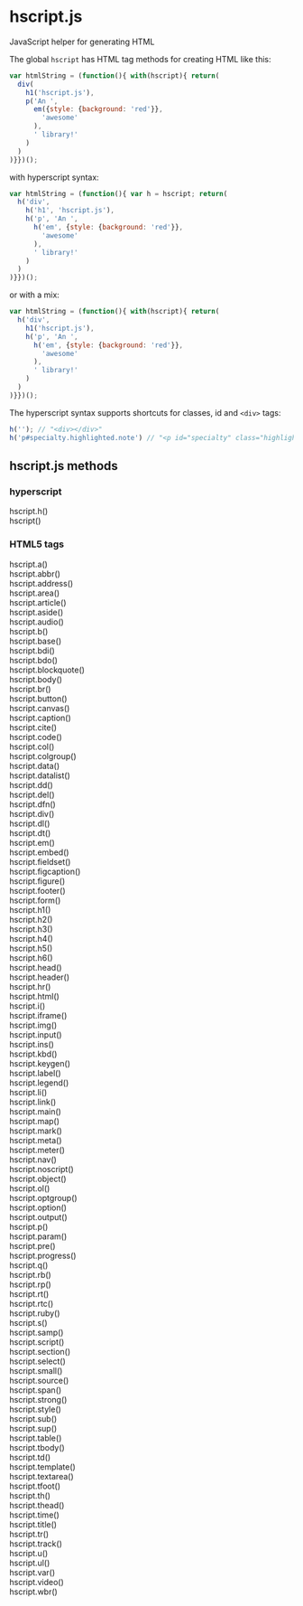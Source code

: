 # hscript.js
JavaScript helper for generating HTML

The global `hscript` has HTML tag methods for creating HTML like this:

```javascript
var htmlString = (function(){ with(hscript){ return(
  div(
    h1('hscript.js'),
    p('An ', 
      em({style: {background: 'red'}}, 
        'awesome'
      ), 
      ' library!'
    )
  )
)}})();
```

with hyperscript syntax:

```javascript
var htmlString = (function(){ var h = hscript; return(
  h('div',
    h('h1', 'hscript.js'),
    h('p', 'An ', 
      h('em', {style: {background: 'red'}}, 
        'awesome'
      ), 
      ' library!'
    )
  )
)}})();
```

or with a mix:

```javascript
var htmlString = (function(){ with(hscript){ return(
  h('div',
    h1('hscript.js'),
    h('p', 'An ', 
      h('em', {style: {background: 'red'}}, 
        'awesome'
      ), 
      ' library!'
    )
  )
)}})();
```

The hyperscript syntax supports shortcuts for classes, id and `<div>` tags:
```javascript
h(''); // "<div></div>"  
h('p#specialty.highlighted.note') // "<p id="specialty" class="highlighted note"></p>"
```

## hscript.js methods

### hyperscript

hscript.h()  
hscript()

### HTML5 tags

hscript.a()  
hscript.abbr()  
hscript.address()  
hscript.area()  
hscript.article()  
hscript.aside()  
hscript.audio()  
hscript.b()  
hscript.base()  
hscript.bdi()  
hscript.bdo()  
hscript.blockquote()  
hscript.body()  
hscript.br()  
hscript.button()  
hscript.canvas()  
hscript.caption()  
hscript.cite()  
hscript.code()  
hscript.col()  
hscript.colgroup()  
hscript.data()  
hscript.datalist()  
hscript.dd()  
hscript.del()  
hscript.dfn()  
hscript.div()  
hscript.dl()  
hscript.dt()  
hscript.em()  
hscript.embed()  
hscript.fieldset()  
hscript.figcaption()  
hscript.figure()  
hscript.footer()  
hscript.form()  
hscript.h1()  
hscript.h2()  
hscript.h3()  
hscript.h4()  
hscript.h5()  
hscript.h6()  
hscript.head()  
hscript.header()  
hscript.hr()  
hscript.html()  
hscript.i()  
hscript.iframe()  
hscript.img()  
hscript.input()  
hscript.ins()  
hscript.kbd()  
hscript.keygen()  
hscript.label()  
hscript.legend()  
hscript.li()  
hscript.link()  
hscript.main()  
hscript.map()  
hscript.mark()  
hscript.meta()  
hscript.meter()  
hscript.nav()  
hscript.noscript()  
hscript.object()  
hscript.ol()  
hscript.optgroup()  
hscript.option()  
hscript.output()  
hscript.p()  
hscript.param()  
hscript.pre()  
hscript.progress()  
hscript.q()  
hscript.rb()  
hscript.rp()  
hscript.rt()  
hscript.rtc()  
hscript.ruby()  
hscript.s()  
hscript.samp()  
hscript.script()  
hscript.section()  
hscript.select()  
hscript.small()  
hscript.source()  
hscript.span()  
hscript.strong()  
hscript.style()  
hscript.sub()  
hscript.sup()  
hscript.table()  
hscript.tbody()  
hscript.td()  
hscript.template()  
hscript.textarea()  
hscript.tfoot()  
hscript.th()  
hscript.thead()  
hscript.time()  
hscript.title()  
hscript.tr()  
hscript.track()  
hscript.u()  
hscript.ul()  
hscript.var()  
hscript.video()  
hscript.wbr()

